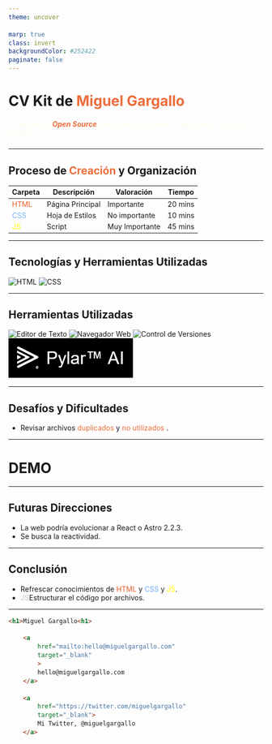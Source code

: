 ```yaml
---
theme: uncover

marp: true
class: invert
backgroundColor: #252422
paginate: false
---
```

# CV Kit de <span style="color:#ED6D3C;">Miguel Gargallo</span>

#####  <span style="color:#FFFCF2;">Un proyecto</span><span style="color:#ED6D3C;"> Open Source</span>  <span style="color:#FFFCF2;">para crear tu propio CV en HTML, CSS y JS en GitHub.</span>



---

## Proceso de <span style="color:#ED6D3C;">Creación</span> y Organización

| Carpeta | Descripción | Valoración | Tiempo |
| --- | --- | --- | --- |
| <span style="color:#EB5E28;">HTML</span> | Página Principal | Importante | 20 mins |
| <span style="color:#74acfc;">CSS</span>  | Hoja de Estilos | No importante | 10 mins |
| <span style="color:#ff0f;">JS</span>  | Script | Muy Importante | 45 mins |

---

## Tecnologías y Herramientas Utilizadas

![HTML](https://upload.wikimedia.org/wikipedia/commons/thumb/1/10/CSS3_and_HTML5_logos_and_wordmarks.svg/120px-CSS3_and_HTML5_logos_and_wordmarks.svg.png)
![CSS](https://upload.wikimedia.org/wikipedia/commons/thumb/b/ba/Javascript_badge.svg/111px-Javascript_badge.svg.png?20160504163251)

---

## Herramientas Utilizadas

![Editor de Texto](https://upload.wikimedia.org/wikipedia/commons/thumb/9/9a/Visual_Studio_Code_1.35_icon.svg/120px-Visual_Studio_Code_1.35_icon.svg.png?20210804221519)
![Navegador Web](https://upload.wikimedia.org/wikipedia/commons/thumb/a/a0/Firefox_logo%2C_2019.svg/115px-Firefox_logo%2C_2019.svg.png?20221020111440)
![Control de Versiones](https://upload.wikimedia.org/wikipedia/commons/thumb/archive/e/e0/20130520120408%21Git-logo.svg/120px-Git-logo.svg.png)
![Herramientas de Compilación](img/pylar.png)

---

## Desafíos y Dificultades

- Revisar archivos <span style="color:#ED6D3C;">duplicados</span> y<span style="color:#ED6D3C;"> no utilizados</span> .

---

# DEMO

---

## Futuras Direcciones

- La web podría evolucionar a React o Astro 2.2.3.
- Se busca la reactividad.

---

## Conclusión

- Refrescar conocimientos de <span style="color:#EB5E28;"> HTML</span> y <span style="color:#74acfc;">CSS</span> y <span style="color:#ff0f;">JS</span>.
- <span style="color:#CCC5B9;">JS</span>Estructurar el código por archivos.

---

```html
<h1>Miguel Gargallo<h1>

    <a 
        href="mailto:hello@miguelgargallo.com"
        target="_blank"
        >
        hello@miguelgargallo.com 
    </a>
    
    <a 
        href="https://twitter.com/miguelgargallo"
        target="_blank">
        Mi Twitter, @miguelgargallo 
    </a>
```